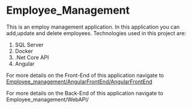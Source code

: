# Employee_Management

This is an employ management application. In this application you can add,update and delete employees. 
Technologies used in this project are:
1. SQL Server 
2. Docker
3. .Net Core API
4. Angular 

For more details on the Front-End of this application navigate to [Employee_management/AngularFrontEnd/AngularFrontEnd](https://github.com/FaaizMasood/Employee_Management/tree/master/AngularFrontEnd/AngularFrontEnd)


For more details on the Back-End of this application navigate to Employee_management/WebAPI/
